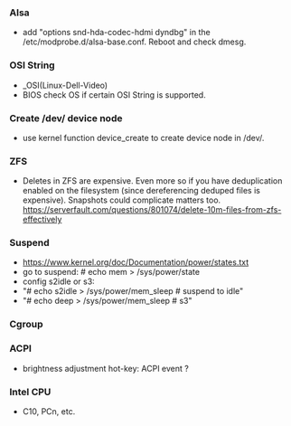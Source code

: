 ### Alsa
* add "options snd-hda-codec-hdmi dyndbg" in the /etc/modprobe.d/alsa-base.conf. Reboot and check dmesg.

### OSI String
* _OSI(Linux-Dell-Video) 
* BIOS check OS if certain OSI String is supported.

### Create /dev/ device node
 * use kernel function device_create to create device node in /dev/.

### ZFS
 * Deletes in ZFS are expensive. Even more so if you have deduplication enabled on the filesystem (since dereferencing deduped files is expensive). Snapshots could complicate matters too.  https://serverfault.com/questions/801074/delete-10m-files-from-zfs-effectively

### Suspend
 * https://www.kernel.org/doc/Documentation/power/states.txt
 * go to suspend: # echo mem > /sys/power/state
 * config s2idle or s3:
 * "# echo s2idle > /sys/power/mem_sleep # suspend to idle"
 * "# echo deep > /sys/power/mem_sleep # s3"

### Cgroup

### ACPI

* brightness adjustment hot-key: ACPI event ?

### Intel CPU

* C10, PCn, etc.